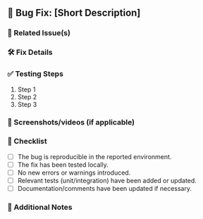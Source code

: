 ## 🐞 Bug Fix: [Short Description]

### 🔗 Related Issue(s)
<!-- Link to the issue this PR fixes, e.g., "Fixes #123" -->

### 🛠 Fix Details
<!-- Describe the root cause of the bug and how you fixed it. -->

### ✅ Testing Steps
<!-- Provide steps to test the fix manually or link to test cases. -->
1. Step 1
2. Step 2
3. Step 3

### 🎨 Screenshots/videos (if applicable)
<!-- Attach before/after screenshots or a GIF if UI changes are involved. -->

### 🚀 Checklist
- [ ] The bug is reproducible in the reported environment.
- [ ] The fix has been tested locally.
- [ ] No new errors or warnings introduced.
- [ ] Relevant tests (unit/integration) have been added or updated.
- [ ] Documentation/comments have been updated if necessary.

### 📝 Additional Notes
<!-- Any extra details, possible follow-ups, or concerns? -->
